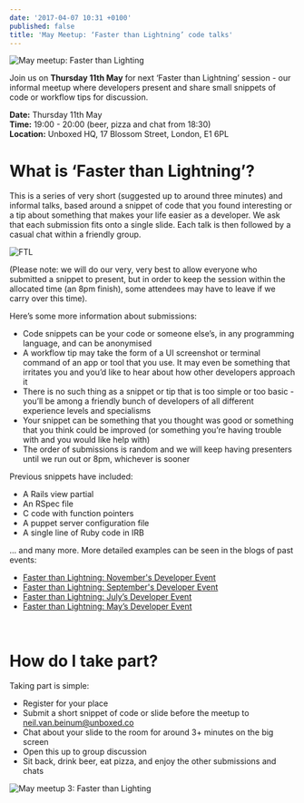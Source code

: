 ```yaml
---
date: '2017-04-07 10:31 +0100'
published: false
title: 'May Meetup: ‘Faster than Lightning’ code talks'
---
```

![May meetup: Faster than Lighting](http://i.imgur.com/YdPnJDR.png)

Join us on <b>Thursday 11th May</b> for next ‘Faster than Lightning’ session - our informal meetup where developers present and share small snippets of code or workflow tips for discussion.<br/>

<b>Date:</b> Thursday 11th May<br/>
<b>Time:</b> 19:00 - 20:00 (beer, pizza and chat from 18:30)<br/>
<b>Location:</b> Unboxed HQ, 17 Blossom Street, London, E1 6PL<br/>


# What is ‘Faster than Lightning’?
This is a series of very short (suggested up to around three minutes) and informal talks, based around a snippet of code that you found interesting or a tip about something that makes your life easier as a developer. We ask that each submission fits onto a single slide. Each talk is then followed by a casual chat within a friendly group.<br/>

![FTL](http://i.imgur.com/2mLmiMv.png?1)

(Please note: we will do our very, very best to allow everyone who submitted a snippet to present, but in order to keep the session within the allocated time (an 8pm finish), some attendees may have to leave if we carry over this time).<br/>

Here’s some more information about submissions:<br/>

- Code snippets can be your code or someone else’s, in any programming language, and can be anonymised
- A workflow tip may take the form of a UI screenshot or terminal command of an app or tool that you use. It may even be something that irritates you and you’d like to hear about how other developers approach it
- There is no such thing as a snippet or tip that is too simple or too basic - you’ll be among a friendly bunch of developers of all different experience levels and specialisms
- Your snippet can be something that you thought was good or something that you think could be improved (or something you’re having trouble with and you would like help with)
- The order of submissions is random and we will keep having presenters until we run out or 8pm, whichever is sooner

Previous snippets have included:<br/>

- A Rails view partial
- An RSpec file
- C code with function pointers
- A puppet server configuration file
- A single line of Ruby code in IRB

… and many more. More detailed examples can be seen in the blogs of past events:<br/>

- [Faster than Lightning: November's Developer Event](https://unboxed.co/blog/faster-than-lightning-november-s-developer-event/)
- [Faster than Lightning: September's Developer Event](https://unboxed.co/blog/faster-than-lightning-september-s-developer-event/)
- [Faster than Lightning: July’s Developer Event](https://unboxed.co/blog/faster-than-lightning-july-s-developer-event/)
- [Faster than Lightning: May’s Developer Event](https://unboxed.co/blog/faster-than-lightning-may-s-monthly-developer-event/)
<br/>

# How do I take part?
Taking part is simple:<br/>

- Register for your place
- Submit a short snippet of code or slide before the meetup to neil.van.beinum@unboxed.co
- Chat about your slide to the room for around 3+ minutes on the big screen
- Open this up to group discussion
- Sit back, drink beer, eat pizza, and enjoy the other submissions and chats

![May meetup 3: Faster than Lighting](http://i.imgur.com/tW4vUUb.png)





